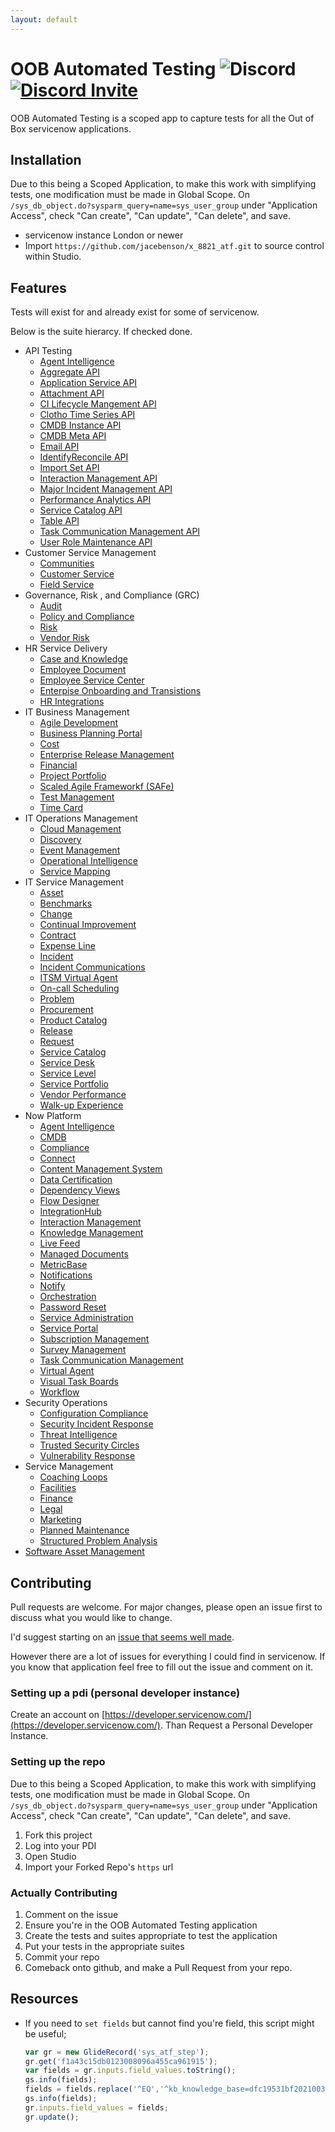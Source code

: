 ```yaml
---
layout: default
---
```

# OOB Automated Testing ![Discord](https://img.shields.io/discord/289994252241338369.svg) [![Discord Invite](https://img.shields.io/badge/discord-invite-green.svg)](https://discord.gg/QaMwnGd)

OOB Automated Testing is a scoped app to 
capture tests for all the Out of Box 
servicenow applications.

## Installation

Due to this being a Scoped Application, to make this work with simplifying tests,
one modification must be made in Global Scope.  On 
`/sys_db_object.do?sysparm_query=name=sys_user_group`
under "Application Access", check "Can create", "Can update", "Can delete", and
save.

* servicenow instance London or newer
* Import `https://github.com/jacebenson/x_8821_atf.git` 
  to source control within Studio.

## Features

Tests will exist for and already exist for some of servicenow.

Below is the suite hierarcy.  If checked done.

- API Testing
  - [Agent Intelligence](https://github.com/jacebenson/x_8821_atf/issues/1)
  - [Aggregate API](https://github.com/jacebenson/x_8821_atf/issues/2)
  - [Application Service API](https://github.com/jacebenson/x_8821_atf/issues/3)
  - [Attachment API](https://github.com/jacebenson/x_8821_atf/issues/4)
  - [CI Lifecycle Mangement API](https://github.com/jacebenson/x_8821_atf/issues/5)
  - [Clotho Time Series API](https://github.com/jacebenson/x_8821_atf/issues/6)
  - [CMDB Instance API](https://github.com/jacebenson/x_8821_atf/issues/7)
  - [CMDB Meta API](https://github.com/jacebenson/x_8821_atf/issues/8)
  - [Email API](https://github.com/jacebenson/x_8821_atf/issues/29)
  - [IdentifyReconcile API](https://github.com/jacebenson/x_8821_atf/issues/9)
  - [Import Set API](https://github.com/jacebenson/x_8821_atf/issues/28)
  - [Interaction Management API](https://github.com/jacebenson/x_8821_atf/issues/10)
  - [Major Incident Management API](https://github.com/jacebenson/x_8821_atf/issues/11)
  - [Performance Analytics API](https://github.com/jacebenson/x_8821_atf/issues/12)
  - [Service Catalog API](https://github.com/jacebenson/x_8821_atf/issues/13)
  - [Table API](https://github.com/jacebenson/x_8821_atf/issues/14)
  - [Task Communication Management API](https://github.com/jacebenson/x_8821_atf/issues/15)
  - [User Role Maintenance API](https://github.com/jacebenson/x_8821_atf/issues/16)
- Customer Service Management
  - [Communities](https://github.com/jacebenson/x_8821_atf/issues/37)
  - [Customer Service](https://github.com/jacebenson/x_8821_atf/issues/38)
  - [Field Service](https://github.com/jacebenson/x_8821_atf/issues/39)
- Governance, Risk , and Compliance (GRC)
  - [Audit](https://github.com/jacebenson/x_8821_atf/issues/25)
  - [Policy and Compliance](https://github.com/jacebenson/x_8821_atf/issues/40)
  - [Risk](https://github.com/jacebenson/x_8821_atf/issues/33)
  - [Vendor Risk](https://github.com/jacebenson/x_8821_atf/issues/34)
- HR Service Delivery
  - [Case and Knowledge](https://github.com/jacebenson/x_8821_atf/issues/41)
  - [Employee Document](https://github.com/jacebenson/x_8821_atf/issues/42)
  - [Employee Service Center](https://github.com/jacebenson/x_8821_atf/issues/43)
  - [Enterpise Onboarding and Transistions](https://github.com/jacebenson/x_8821_atf/issues/44)
  - [HR Integrations](https://github.com/jacebenson/x_8821_atf/issues/45)
- IT Business Management
  - [Agile Development](https://github.com/jacebenson/x_8821_atf/issues/46)
  - [Business Planning Portal](https://github.com/jacebenson/x_8821_atf/issues/47)
  - [Cost](https://github.com/jacebenson/x_8821_atf/issues/48)
  - [Enterprise Release Management](https://github.com/jacebenson/x_8821_atf/issues/49)
  - [Financial](https://github.com/jacebenson/x_8821_atf/issues/50)
  - [Project Portfolio](https://github.com/jacebenson/x_8821_atf/issues/51)
  - [Scaled Agile Frameworkf (SAFe)](https://github.com/jacebenson/x_8821_atf/issues/52)
  - [Test Management](https://github.com/jacebenson/x_8821_atf/issues/53)
  - [Time Card](https://github.com/jacebenson/x_8821_atf/issues/54)
- IT Operations Management
  - [Cloud Management](https://github.com/jacebenson/x_8821_atf/issues/55)
  - [Discovery](https://github.com/jacebenson/x_8821_atf/issues/56)
  - [Event Management](https://github.com/jacebenson/x_8821_atf/issues/57)
  - [Operational Intelligence](https://github.com/jacebenson/x_8821_atf/issues/58)
  - [Service Mapping](https://github.com/jacebenson/x_8821_atf/issues/59)
- IT Service Management
  - [Asset](https://github.com/jacebenson/x_8821_atf/issues/30)
  - [Benchmarks](https://github.com/jacebenson/x_8821_atf/issues/60)
  - [Change](https://github.com/jacebenson/x_8821_atf/issues/19)
  - [Continual Improvement](https://github.com/jacebenson/x_8821_atf/issues/61)
  - [Contract](https://github.com/jacebenson/x_8821_atf/issues/62)
  - [Expense Line](https://github.com/jacebenson/x_8821_atf/issues/63)
  - [Incident](https://github.com/jacebenson/x_8821_atf/issues/17)
  - [Incident Communications](https://github.com/jacebenson/x_8821_atf/issues/18)
  - [ITSM Virtual Agent](https://github.com/jacebenson/x_8821_atf/issues/64)
  - [On-call Scheduling](https://github.com/jacebenson/x_8821_atf/issues/65)
  - [Problem](https://github.com/jacebenson/x_8821_atf/issues/20)
  - [Procurement](https://github.com/jacebenson/x_8821_atf/issues/66)
  - [Product Catalog](https://github.com/jacebenson/x_8821_atf/issues/67)
  - [Release](https://github.com/jacebenson/x_8821_atf/issues/68)
  - [Request](https://github.com/jacebenson/x_8821_atf/issues/21)
  - [Service Catalog](https://github.com/jacebenson/x_8821_atf/issues/22)
  - [Service Desk](https://github.com/jacebenson/x_8821_atf/issues/69)
  - [Service Level](https://github.com/jacebenson/x_8821_atf/issues/70)
  - [Service Portfolio](https://github.com/jacebenson/x_8821_atf/issues/71)
  - [Vendor Performance](https://github.com/jacebenson/x_8821_atf/issues/72)
  - [Walk-up Experience](https://github.com/jacebenson/x_8821_atf/issues/73)
- Now Platform
  - [Agent Intelligence](https://github.com/jacebenson/x_8821_atf/issues/74)
  - [CMDB](https://github.com/jacebenson/x_8821_atf/issues/75)
  - [Compliance](https://github.com/jacebenson/x_8821_atf/issues/76)
  - [Connect](https://github.com/jacebenson/x_8821_atf/issues/77)
  - [Content Management System](https://github.com/jacebenson/x_8821_atf/issues/78)
  - [Data Certification](https://github.com/jacebenson/x_8821_atf/issues/79)
  - [Dependency Views](https://github.com/jacebenson/x_8821_atf/issues/80)
  - [Flow Designer](https://github.com/jacebenson/x_8821_atf/issues/81)
  - [IntegrationHub](https://github.com/jacebenson/x_8821_atf/issues/82)
  - [Interaction Management](https://github.com/jacebenson/x_8821_atf/issues/83)
  - [Knowledge Management](https://github.com/jacebenson/x_8821_atf/issues/84)
  - [Live Feed](https://github.com/jacebenson/x_8821_atf/issues/85)
  - [Managed Documents](https://github.com/jacebenson/x_8821_atf/issues/86)
  - [MetricBase](https://github.com/jacebenson/x_8821_atf/issues/87)
  - [Notifications](https://github.com/jacebenson/x_8821_atf/issues/88)
  - [Notify](https://github.com/jacebenson/x_8821_atf/issues/89)
  - [Orchestration](https://github.com/jacebenson/x_8821_atf/issues/90)
  - [Password Reset](https://github.com/jacebenson/x_8821_atf/issues/91)
  - [Service Administration](https://github.com/jacebenson/x_8821_atf/issues/92)
  - [Service Portal](https://github.com/jacebenson/x_8821_atf/issues/93)
  - [Subscription Management](https://github.com/jacebenson/x_8821_atf/issues/95)
  - [Survey Management](https://github.com/jacebenson/x_8821_atf/issues/94)
  - [Task Communication Management](https://github.com/jacebenson/x_8821_atf/issues/96)
  - [Virtual Agent](https://github.com/jacebenson/x_8821_atf/issues/97)
  - [Visual Task Boards](https://github.com/jacebenson/x_8821_atf/issues/98)
  - [Workflow](https://github.com/jacebenson/x_8821_atf/issues/99)
- Security Operations
  - [Configuration Compliance](https://github.com/jacebenson/x_8821_atf/issues/100)
  - [Security Incident Response](https://github.com/jacebenson/x_8821_atf/issues/101)
  - [Threat Intelligence](https://github.com/jacebenson/x_8821_atf/issues/102)
  - [Trusted Security Circles](https://github.com/jacebenson/x_8821_atf/issues/103)
  - [Vulnerability Response](https://github.com/jacebenson/x_8821_atf/issues/104)
- Service Management
  - [Coaching Loops](https://github.com/jacebenson/x_8821_atf/issues/35)
  - [Facilities](https://github.com/jacebenson/x_8821_atf/issues/36)
  - [Finance](https://github.com/jacebenson/x_8821_atf/issues/105)
  - [Legal](https://github.com/jacebenson/x_8821_atf/issues/106)
  - [Marketing](https://github.com/jacebenson/x_8821_atf/issues/107)
  - [Planned Maintenance](https://github.com/jacebenson/x_8821_atf/issues/108)
  - [Structured Problem Analysis](https://github.com/jacebenson/x_8821_atf/issues/109)
- [Software Asset Management](https://github.com/jacebenson/x_8821_atf/issues/26)
 

## Contributing

Pull requests are welcome. For major changes, 
please open an issue first to discuss what you 
would like to change.

I'd suggest starting on an [issue that seems well made](https://github.com/jacebenson/x_8821_atf/issues?q=is%3Aopen+is%3Aissue+label%3A%22good+first+issue%22).

However there are a lot of issues for everything I could find in servicenow.  If you know that application feel free to fill out the issue and comment on it.

### Setting up a pdi (personal developer instance)

Create an account on [https://developer.servicenow.com/](https://developer.servicenow.com/).
Than Request a Personal Developer Instance.

### Setting up the repo

Due to this being a Scoped Application, to make this work with simplifying tests,
one modification must be made in Global Scope.  On 
`/sys_db_object.do?sysparm_query=name=sys_user_group`
under "Application Access", check "Can create", "Can update", "Can delete", and
save.

1.  Fork this project
2.  Log into your PDI
3.  Open Studio
4.  Import your Forked Repo's `https` url

### Actually Contributing

1.  Comment on the issue
2.  Ensure you're in the OOB Automated Testing application
3.  Create the tests and suites appropriate to test the application
4.  Put your tests in the appropriate suites
4.  Commit your repo
5.  Comeback onto github, and make a Pull Request from your repo.

## Resources

* If you need to `set fields` but cannot find 
  you're field, this script might be useful;
  ```js
  var gr = new GlideRecord('sys_atf_step');
  gr.get('f1a43c15db0123008096a455ca961915');
  var fields = gr.inputs.field_values.toString();
  gs.info(fields);
  fields = fields.replace('^EQ','^kb_knowledge_base=dfc19531bf2021003f07e2c1ac0739ab^EQ');
  gs.info(fields);
  gr.inputs.field_values = fields;
  gr.update();
  ```

